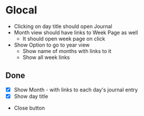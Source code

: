 # Glocal

- Clicking on day title should open Journal
- Month view should have links to Week Page as well
  - It should open week page on click
- Show Option to go to year view
  - Show name of months with links to it
  - Show all week links
  
## Done

- [x] Show Month - with links to each day's journal entry
- [x] Show day title
- Close button

